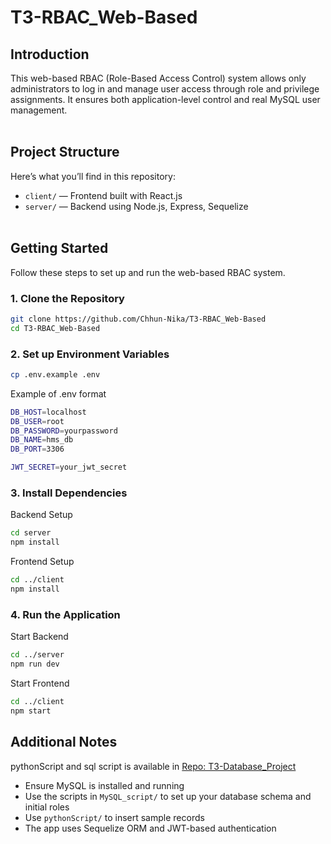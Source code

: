 # T3-RBAC_Web-Based

## Introduction
This web-based RBAC (Role-Based Access Control) system allows only administrators to log in and manage user access through role and privilege assignments. It ensures both application-level control and real MySQL user management.
<br><br>
## Project Structure

Here’s what you’ll find in this repository:
- `client/` — Frontend built with React.js
- `server/` — Backend using Node.js, Express, Sequelize
<br><br>
## Getting Started

Follow these steps to set up and run the web-based RBAC system.

### 1. Clone the Repository

```bash
git clone https://github.com/Chhun-Nika/T3-RBAC_Web-Based
cd T3-RBAC_Web-Based
```

### 2. Set up Environment Variables

```bash
cp .env.example .env
```
Example of .env format 

```bash
DB_HOST=localhost
DB_USER=root
DB_PASSWORD=yourpassword
DB_NAME=hms_db
DB_PORT=3306

JWT_SECRET=your_jwt_secret
```

### 3. Install Dependencies

Backend Setup
```bash
cd server
npm install
```

Frontend Setup
```bash
cd ../client
npm install
```

### 4. Run the Application
Start Backend
```bash
cd ../server
npm run dev
```

Start Frontend
```bash
cd ../client
npm start
```
## Additional Notes 
pythonScript and sql script is available in [Repo: T3-Database_Project](https://github.com/Chhun-Nika/T3-Database_Project)
- Ensure MySQL is installed and running
- Use the scripts in `MySQL_script/` to set up your database schema and initial roles
- Use `pythonScript/` to insert sample records
- The app uses Sequelize ORM and JWT-based authentication


